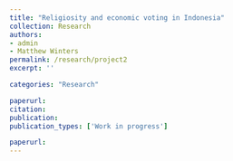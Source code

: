 ```yaml
---
title: "Religiosity and economic voting in Indonesia"
collection: Research
authors: 
- admin
- Matthew Winters
permalink: /research/project2
excerpt: ''

categories: "Research"

paperurl: 
citation:
publication: 
publication_types: ['Work in progress']

paperurl: 
---
```


